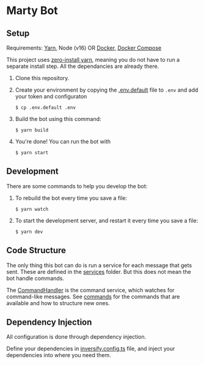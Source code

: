 # Marty Bot

## Setup

Requirements: [Yarn](https://yarnpkg.com/lang/en/docs/install/), Node (v16)
OR [Docker](https://docs.docker.com/get-docker/), [Docker Compose](https://docs.docker.com/compose/install/)

This project uses [zero-install yarn](https://yarnpkg.com/features/zero-installs), meaning you do
not have to run a separate install step. All the dependancies are already there.

1. Clone this repository.

1. Create your environment by copying the [.env.default](.env.default) file to `.env`
   and add your token and configuraton

   ```
   $ cp .env.default .env
   ```

1. Build the bot using this command:

   ```
   $ yarn build
   ```

1. You're done! You can run the bot with

   ```
   $ yarn start
   ```

## Development

There are some commands to help you develop the bot:

1. To rebuild the bot every time you save a file:

   ```
   $ yarn watch
   ```

1. To start the development server, and restart it every time you save a file:

   ```
   $ yarn dev
   ```

## Code Structure

The only thing this bot can do is run a service for each message that gets sent.
These are defined in the [services](src/services) folder.
But this does not mean the bot handle commands.

The [CommandHandler](src/services/CommandHandler) is the command service, which watches for command-like messages. See [commands](src/commands/README.md) for the commands that are available and how to structure new ones.

## Dependency Injection

All configuration is done through dependency injection.

Define your dependencies in [inversify.config.ts](inversify.config.ts) file, and inject your dependencies into where you need them.
